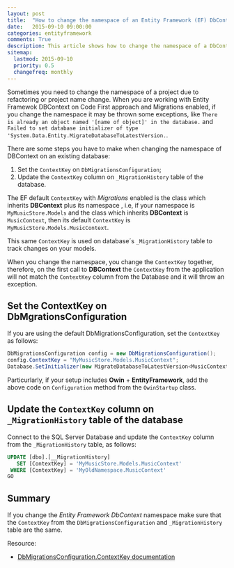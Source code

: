 ```yaml
---
layout: post
title:  "How to change the namespace of an Entity Framework (EF) DbContext on Asp.Net"
date:   2015-09-10 09:00:00 
categories: entityframework
comments: True
description: This article shows how to change the namespace of a DbContext when using Entity Framework (EF) and Migrations is enabled. There some common exceptions thrown when you do this, as 'Failed to set database initializer of type 'System.Data.Entity.MigrateDatabaseToLatestVersion'.'.
sitemap:
  lastmod: 2015-09-10
  priority: 0.5
  changefreq: monthly
---
```


Sometimes you need to change the namespace of a project due to refactoring or project name change. When you are working with Entity Framewok DBContext on Code First approach and Migrations enabled, if you change the namespace it may be thrown some exceptions, like `There is already an object named '[name of object]' in the database.` and `Failed to set database initializer of type 'System.Data.Entity.MigrateDatabaseToLatestVersion.`.

There are some steps you have to make when changing the namespace of DBContext on an existing database:

1.  Set the `ContextKey` on `DbMigrationsConfiguration`;
2.  Update the `ContextKey` column on `_MigrationHistory` table of the database.


The EF default `ContextKey` with *Migrations* enabled is the class which inherits **DBContext** plus its namespace , i.e, if your namespace is `MyMusicStore.Models` and the class which inherits **DBContext** is `MusicContext`, then its default `ContextKey` is `MyMusicStore.Models.MusicContext`.

This same `ContextKey` is used on database´s `_MigrationHistory` table to track changes on your models.

When you change the namespace, you change the `ContextKey` together, therefore, on the first call to **DBContext** the `ContextKey` from the application will not match the `ContextKey` column from the Database and it will throw an exception.

## Set the ContextKey on DbMgrationsConfiguration

If you are using the default DbMigrationsConfiguration, set the `ContextKey` as follows:


```csharp
DbMigrationsConfiguration config = new DbMigrationsConfiguration();
config.ContextKey = "MyMusicStore.Models.MusicContext";
Database.SetInitializer(new MigrateDatabaseToLatestVersion<MusicContext,config>());
```

Particurlarly, if your setup includes **Owin** + **EntityFramework**, add the above code on `Configuration` method from the `OwinStartup` class.

## Update the `ContextKey` column on `_MigrationHistory` table of the database

Connect to the SQL Server Database and update the `ContextKey` column from the `_MigrationHistory` table, as follows:

```sql
UPDATE [dbo].[__MigrationHistory]
   SET [ContextKey] = 'MyMusicStore.Models.MusicContext'
 WHERE [ContextKey] = 'MyOldNamespace.MusicContext'
GO
```

## Summary

If you change the *Entity Framework DbContext* namespace make sure that the `ContextKey` from the `DbMigrationsConfiguration` and `_MigrationHistory` table are the same.

Resource:

* [DbMigrationsConfiguration.ContextKey documentation](https://msdn.microsoft.com/en-us/library/system.data.entity.migrations.dbmigrationsconfiguration.contextkey(v=vs.113).aspx)